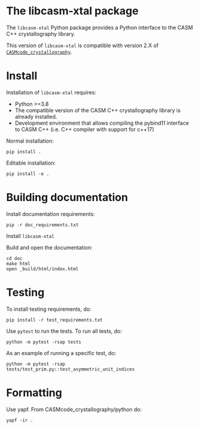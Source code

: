 The libcasm-xtal package
========================

The `libcasm-xtal` Python package provides a Python interface to the CASM C++ crystallography library.

This version of `libcasm-xtal` is compatible with version 2.X of [`CASMcode_crystallography`](https://github.com/prisms-center/CASMcode_crystallography/).


Install
=======

Installation of `libcasm-xtal` requires:
- Python >=3.8
- The compatible version of the CASM C++ crystallography library is already installed.
- Development environment that allows compiling the pybind11 interface to CASM C++ (i.e. C++ compiler with support for c++17)

Normal installation:

    pip install .

Editable installation:

    pip install -e .


Building documentation
======================

Install documentation requirements:

    pip -r doc_requirements.txt

Install `libcasm-xtal`

Build and open the documentation:

    cd doc
    make html
    open _build/html/index.html


Testing
=======

To install testing requirements, do:

    pip install -r test_requirements.txt

Use `pytest` to run the tests. To run all tests, do:

    python -m pytest -rsap tests

As an example of running a specific test, do:

    python -m pytest -rsap tests/test_prim.py::test_asymmetric_unit_indices


Formatting
==========

Use yapf. From CASMcode_crystallography/python do:

    yapf -ir .

